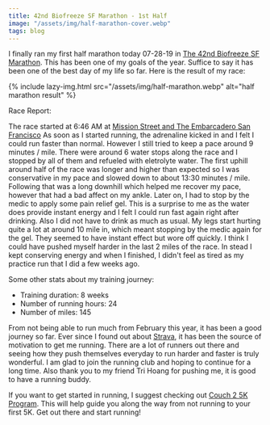 ```yaml
---
title: 42nd Biofreeze SF Marathon - 1st Half
image: "/assets/img/half-marathon-cover.webp"
tags: blog
---
```


I finally ran my first half marathon today 07-28-19 in [The 42nd Biofreeze SF Marathon](https://www.thesfmarathon.com/). This has been one of my goals of the year. Suffice to say it has been one of the best day of my life so far. Here is the result of my race:

{% include lazy-img.html src="/assets/img/half-marathon.webp" alt="half marathon result" %}

Race Report:

The race started at 6:46 AM at [Mission Street and The Embarcadero San Francisco](https://www.google.com/maps/place/USA/@37.793712,-122.3926053,17z/data=!3m1!4b1!4m2!3m1!1s0x80858065c94cb613:0x1471cf17c56982b1)
As soon as I started running, the adrenaline kicked in and I felt I could run faster than normal. However I still tried to keep a pace around 9 minutes / mile.  There were around 6 water stops along the race and I stopped by all of them and refueled with eletrolyte water. The first uphill around half of the race was longer and higher than expected so I was conservative in my pace and slowed down to about 13:30 minutes / mile. Following that was a long downhill which helped me recover my pace, however that had a bad affect on my ankle. Later on, I had to stop by the medic to apply some pain relief gel. This is a surprise to me as the water does provide instant energy and I felt I could run fast again right after drinking. Also I did not have to drink as much as usual. My legs start hurting quite a lot at around 10 mile in, which meant stopping by the medic again for the gel. They seemed to have instant effect but wore off quickly.  I think I could have pushed myself harder in the last 2 miles of the race. In stead I kept conserving energy and when I finished, I didn't feel as tired as my practice run that I did a few weeks ago.

Some other stats about my training journey:
* Training duration: 8 weeks
* Number of running hours: 24
* Number of miles: 145 

From not being able to run much from February this year, it has been a good journey so far. Ever since I found out about [Strava](https://www.strava.com/athletes/39726096), it has been the source of motivation to get me running. There are a lot of runners out there and seeing how they push themselves everyday to run harder and faster is truly wonderful. I am glad to join the running club and hoping to continue for a long time. Also thank you to my friend Tri Hoang for pushing me, it is good to have a running buddy.

If you want to get started in running, I suggest checking out [Couch 2 5K Program](https://www.c25k.com/). This will help guide you along the way from not running to your first 5K. Get out there and start running!